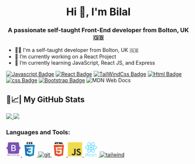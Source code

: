 <h1 align="center">Hi 👋, I'm Bilal</h1>
<h3 align="center">A passionate self-taught Front-End developer from Bolton, UK 🇬🇧</h3>


- 👨‍💻 I'm a self-taught developer from Bolton, UK 🇬🇧
- 🔭 I’m currently working on a React Project
- 🌱 I’m currently learning JavaScript, React JS, and Express

[![Javascript Badge](https://img.shields.io/badge/JavaScript-323330?style=for-the-badge&logo=javascript&logoColor=F7DF1E)](#) [![React Badge](https://img.shields.io/badge/React-20232A?style=for-the-badge&logo=react&logoColor=61DAFB)](#) [![TailWindCss Badge](https://img.shields.io/badge/Tailwind_CSS-38B2AC?style=for-the-badge&logo=tailwind-css&logoColor=white)](#) [![Html Badge](https://img.shields.io/badge/HTML5-E34F26?style=for-the-badge&logo=html5&logoColor=white)](#) [![css Badge](https://img.shields.io/badge/CSS3-1572B6?style=for-the-badge&logo=css3&logoColor=white)](#) [![Bootstrap Badge](https://img.shields.io/badge/Bootstrap-563D7C?style=for-the-badge&logo=bootstrap&logoColor=white)](#) ![MDN Web Docs](https://img.shields.io/badge/MDN_Web_Docs-black?style=for-the-badge&logo=mdnwebdocs&logoColor=white)

## 🌲📈| My GitHub Stats
<p>
<a href="https://github.com/bilalgit98">
  <img height="160em" src="https://github-readme-stats.vercel.app/api?username=bilalgit98&count_private=true&show_icons=true&bg_color=000080&text_color=ffffff&title_color=ffffff&border_color=ffffff&icon_color=ffffff" />
  <img height="160em" src="https://github-readme-stats-eight-theta.vercel.app/api/top-langs/?username=bilalgit98&bg_color=000080&text_color=ffffff&title_color=ffffff&border_color=ffffff&icon_color=ffffff&layout=compact&langs_count=10&exclude_repo=gamebase&hide=objective-c,c,java" />
</a>
</p>



<p align="left">
</p>

<h3 align="left">Languages and Tools:</h3>
<p align="left"> <a href="https://getbootstrap.com" target="_blank" rel="noreferrer"> <img src="https://raw.githubusercontent.com/devicons/devicon/master/icons/bootstrap/bootstrap-plain-wordmark.svg" alt="bootstrap" width="40" height="40"/> </a> <a href="https://www.w3schools.com/css/" target="_blank" rel="noreferrer"> <img src="https://raw.githubusercontent.com/devicons/devicon/master/icons/css3/css3-original-wordmark.svg" alt="css3" width="40" height="40"/> </a> <a href="https://git-scm.com/" target="_blank" rel="noreferrer"> <img src="https://www.vectorlogo.zone/logos/git-scm/git-scm-icon.svg" alt="git" width="40" height="40"/> </a> <a href="https://www.w3.org/html/" target="_blank" rel="noreferrer"> <img src="https://raw.githubusercontent.com/devicons/devicon/master/icons/html5/html5-original-wordmark.svg" alt="html5" width="40" height="40"/> </a> <a href="https://developer.mozilla.org/en-US/docs/Web/JavaScript" target="_blank" rel="noreferrer"> <img src="https://raw.githubusercontent.com/devicons/devicon/master/icons/javascript/javascript-original.svg" alt="javascript" width="40" height="40"/> </a> <a href="https://reactjs.org/" target="_blank" rel="noreferrer"> <img src="https://raw.githubusercontent.com/devicons/devicon/master/icons/react/react-original-wordmark.svg" alt="react" width="40" height="40"/> </a> <a href="https://tailwindcss.com/" target="_blank" rel="noreferrer"> <img src="https://www.vectorlogo.zone/logos/tailwindcss/tailwindcss-icon.svg" alt="tailwind" width="40" height="40"/> </a> </p>


<!--
**bilalgit98/bilalgit98** is a ✨ _special_ ✨ repository because its `README.md` (this file) appears on your GitHub profile.



Here are some ideas to get you started:

- 🔭 I’m currently working on ...
- 🌱 I’m currently learning ...
- 👯 I’m looking to collaborate on ...
- 🤔 I’m looking for help with ...
- 💬 Ask me about ...
- 📫 How to reach me: ...
- 😄 Pronouns: ...
- ⚡ Fun fact: ...
-->
